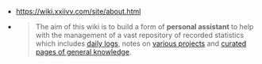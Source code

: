 - https://wiki.xxiivv.com/site/about.html
- > The aim of this wiki is to build a form of **personal assistant** to help with the management of a vast repository of recorded statistics which includes [daily logs](https://wiki.xxiivv.com/site/journal.html), notes on [various projects](https://wiki.xxiivv.com/site/index.html) and [curated pages of general knowledge](https://wiki.xxiivv.com/site/mirrors.html).